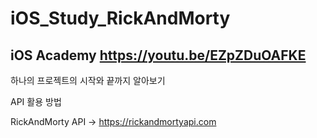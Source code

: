 # iOS_Study_RickAndMorty

## iOS Academy https://youtu.be/EZpZDuOAFKE<br>
하나의 프로젝트의 시작와 끝까지 알아보기

API 활용 방법

RickAndMorty API -> https://rickandmortyapi.com
